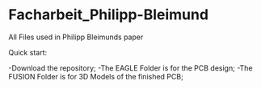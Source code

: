 # Facharbeit_Philipp-Bleimund
 All Files used in Philipp Bleimunds paper
 
 Quick start:
 
-Download the repository;
-The EAGLE Folder is for the PCB design;
-The FUSION Folder is for 3D Models of the finished PCB;
